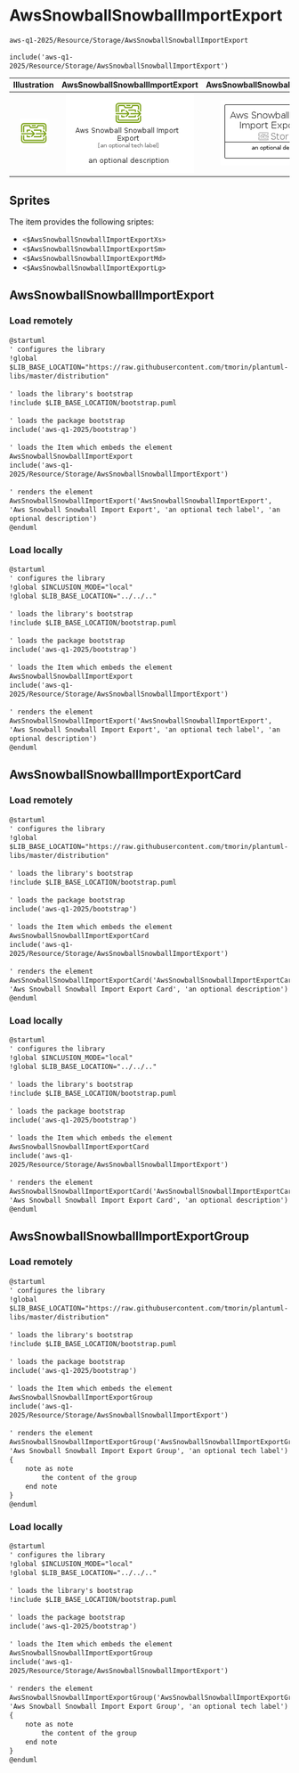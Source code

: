 # AwsSnowballSnowballImportExport


```text
aws-q1-2025/Resource/Storage/AwsSnowballSnowballImportExport
```

```text
include('aws-q1-2025/Resource/Storage/AwsSnowballSnowballImportExport')
```



| Illustration | AwsSnowballSnowballImportExport | AwsSnowballSnowballImportExportCard | AwsSnowballSnowballImportExportGroup |
| :---: | :---: | :---: | :---: |
| ![illustration for Illustration](../../../aws-q1-2025/Resource/Storage/AwsSnowballSnowballImportExport.png) | ![illustration for AwsSnowballSnowballImportExport](../../../aws-q1-2025/Resource/Storage/AwsSnowballSnowballImportExport.Local.png) | ![illustration for AwsSnowballSnowballImportExportCard](../../../aws-q1-2025/Resource/Storage/AwsSnowballSnowballImportExportCard.Local.png) | ![illustration for AwsSnowballSnowballImportExportGroup](../../../aws-q1-2025/Resource/Storage/AwsSnowballSnowballImportExportGroup.Local.png) |



## Sprites
The item provides the following sriptes:

- `<$AwsSnowballSnowballImportExportXs>`
- `<$AwsSnowballSnowballImportExportSm>`
- `<$AwsSnowballSnowballImportExportMd>`
- `<$AwsSnowballSnowballImportExportLg>`





## AwsSnowballSnowballImportExport

### Load remotely
```plantuml
@startuml
' configures the library
!global $LIB_BASE_LOCATION="https://raw.githubusercontent.com/tmorin/plantuml-libs/master/distribution"

' loads the library's bootstrap
!include $LIB_BASE_LOCATION/bootstrap.puml

' loads the package bootstrap
include('aws-q1-2025/bootstrap')

' loads the Item which embeds the element AwsSnowballSnowballImportExport
include('aws-q1-2025/Resource/Storage/AwsSnowballSnowballImportExport')

' renders the element
AwsSnowballSnowballImportExport('AwsSnowballSnowballImportExport', 'Aws Snowball Snowball Import Export', 'an optional tech label', 'an optional description')
@enduml
```

### Load locally
```plantuml
@startuml
' configures the library
!global $INCLUSION_MODE="local"
!global $LIB_BASE_LOCATION="../../.."

' loads the library's bootstrap
!include $LIB_BASE_LOCATION/bootstrap.puml

' loads the package bootstrap
include('aws-q1-2025/bootstrap')

' loads the Item which embeds the element AwsSnowballSnowballImportExport
include('aws-q1-2025/Resource/Storage/AwsSnowballSnowballImportExport')

' renders the element
AwsSnowballSnowballImportExport('AwsSnowballSnowballImportExport', 'Aws Snowball Snowball Import Export', 'an optional tech label', 'an optional description')
@enduml
```

## AwsSnowballSnowballImportExportCard

### Load remotely
```plantuml
@startuml
' configures the library
!global $LIB_BASE_LOCATION="https://raw.githubusercontent.com/tmorin/plantuml-libs/master/distribution"

' loads the library's bootstrap
!include $LIB_BASE_LOCATION/bootstrap.puml

' loads the package bootstrap
include('aws-q1-2025/bootstrap')

' loads the Item which embeds the element AwsSnowballSnowballImportExportCard
include('aws-q1-2025/Resource/Storage/AwsSnowballSnowballImportExport')

' renders the element
AwsSnowballSnowballImportExportCard('AwsSnowballSnowballImportExportCard', 'Aws Snowball Snowball Import Export Card', 'an optional description')
@enduml
```

### Load locally
```plantuml
@startuml
' configures the library
!global $INCLUSION_MODE="local"
!global $LIB_BASE_LOCATION="../../.."

' loads the library's bootstrap
!include $LIB_BASE_LOCATION/bootstrap.puml

' loads the package bootstrap
include('aws-q1-2025/bootstrap')

' loads the Item which embeds the element AwsSnowballSnowballImportExportCard
include('aws-q1-2025/Resource/Storage/AwsSnowballSnowballImportExport')

' renders the element
AwsSnowballSnowballImportExportCard('AwsSnowballSnowballImportExportCard', 'Aws Snowball Snowball Import Export Card', 'an optional description')
@enduml
```

## AwsSnowballSnowballImportExportGroup

### Load remotely
```plantuml
@startuml
' configures the library
!global $LIB_BASE_LOCATION="https://raw.githubusercontent.com/tmorin/plantuml-libs/master/distribution"

' loads the library's bootstrap
!include $LIB_BASE_LOCATION/bootstrap.puml

' loads the package bootstrap
include('aws-q1-2025/bootstrap')

' loads the Item which embeds the element AwsSnowballSnowballImportExportGroup
include('aws-q1-2025/Resource/Storage/AwsSnowballSnowballImportExport')

' renders the element
AwsSnowballSnowballImportExportGroup('AwsSnowballSnowballImportExportGroup', 'Aws Snowball Snowball Import Export Group', 'an optional tech label') {
    note as note
        the content of the group
    end note
}
@enduml
```

### Load locally
```plantuml
@startuml
' configures the library
!global $INCLUSION_MODE="local"
!global $LIB_BASE_LOCATION="../../.."

' loads the library's bootstrap
!include $LIB_BASE_LOCATION/bootstrap.puml

' loads the package bootstrap
include('aws-q1-2025/bootstrap')

' loads the Item which embeds the element AwsSnowballSnowballImportExportGroup
include('aws-q1-2025/Resource/Storage/AwsSnowballSnowballImportExport')

' renders the element
AwsSnowballSnowballImportExportGroup('AwsSnowballSnowballImportExportGroup', 'Aws Snowball Snowball Import Export Group', 'an optional tech label') {
    note as note
        the content of the group
    end note
}
@enduml
```

